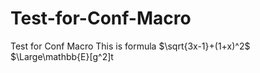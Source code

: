 # Test-for-Conf-Macro
Test for Conf Macro
This is formula $\sqrt{3x-1}+(1+x)^2$
$\Large\mathbb{E}[g^2]t
